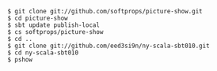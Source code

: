     $ git clone git://github.com/softprops/picture-show.git
    $ cd picture-show
    $ sbt update publish-local
    $ cs softprops/picture-show
    $ cd ..
    $ git clone git://github.com/eed3si9n/ny-scala-sbt010.git
    $ cd ny-scala-sbt010
    $ pshow
    